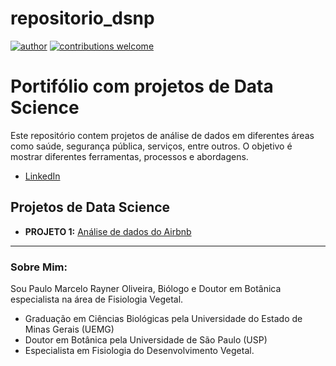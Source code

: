 # repositorio_dsnp
[![author](https://img.shields.io/badge/author-paulorayner-red.svg)](https://www.linkedin.com/in/paulo-marcelo-rayner-oliveira/)
[![contributions welcome](https://img.shields.io/badge/contributions-welcome-brightgreen.svg?style=flat)]()

# Portifólio com projetos de Data Science
Este repositório contem projetos de análise de dados em diferentes áreas como saúde, segurança pública, serviços, entre outros. O objetivo é mostrar diferentes ferramentas, processos e abordagens. 

* [LinkedIn](https://www.linkedin.com/in/paulo-marcelo-rayner-oliveira/)

## Projetos de Data Science

* **PROJETO 1:** [Análise de dados do Airbnb](https://github.com/paulorayner/repositorio_dsnp/blob/master/Dados_Airbnb_Nova_York.ipynb)


---

### Sobre Mim:

Sou Paulo Marcelo Rayner Oliveira, Biólogo e Doutor em Botânica especialista na área de Fisiologia Vegetal.

* Graduação em Ciências Biológicas pela Universidade do Estado de Minas Gerais (UEMG)
* Doutor em Botânica pela Universidade de São Paulo (USP)
* Especialista em Fisiologia do Desenvolvimento Vegetal.
